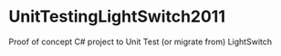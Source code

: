 UnitTestingLightSwitch2011
==========================

Proof of concept C# project to Unit Test (or migrate from) LightSwitch